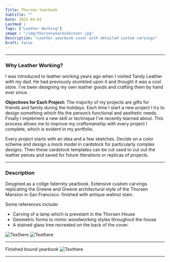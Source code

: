 ```yaml
---
Title: Thorsen Yearbook
Subtitle: ""
Date: 2022-04-01
Lastmod : 
Tags: ["Leather Working"]
image : "/img/thorsenyearbookcover.jpg"
Description: "Leather yearbook cover with detailed custom carvings"
Draft: false
---
```


--- 
### Why Leather Working?

I was introduced to leather working years ago when I visited Tandy Leather with my dad. He had previously stumbled upon it and thought it was a cool store. I’ve been designing my own leather goods and crafting them by hand ever since. 

**Objectives for Each Project:**
The majority of my projects are gifts for friends and family during the holidays. Each time I start a new project I try to design something which fits the person’s functional and aesthetic needs. Finally I implement a new skill or technique I’ve recently learned about. This process allows me to improve my craftsmanship with every project I complete, which is evident in my portfolio. 

Every project starts with an idea and a few sketches. Decide on a color scheme and design a mock model in cardstock for particularly complex designs. Then these cardstock templates can be cut used to cut out the leather peices and saved for future itterations or replicas of projects.

--- 

### Description ###
Desgined as a collge faternity yearbook. Extensive custom carvings replicating the Greene and Greene architectural style of the Thorsen Mansion in San Francisco. finished with antique wallnut stain.

Some references include:
* Carving of a lamp which is prevelant in the Thorsen House
* Geometric forms to mimic woodworking styles throughout the house
* A stained glass tree recreated on the back of the cover.

![Texthere](/img/thorsenlamphouse.jpg "")
![Texthere](/img/thorsenedgeshouse.jpg "")

---

Finished bound yearbook
![Texthere](/img/thorsenyearbookside.jpg "")

---




